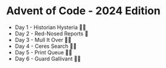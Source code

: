 # Advent of Code - 2024 Edition

- Day 1 - Historian Hysteria 🌟🌟
- Day 2 - Red-Nosed Reports 🌟
- Day 3 - Mull It Over 🌟🌟
- Day 4 - Ceres Search 🌟🌟
- Day 5 - Print Queue 🌟🌟
- Day 6 - Guard Gallivant 🌟🌟
